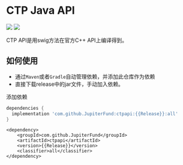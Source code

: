 # CTP Java API

[![](https://jitpack.io/v/JupiterFund/ctpapi.svg)](https://jitpack.io/#JupiterFund/ctpapi)
[![](https://jitci.com/gh/JupiterFund/ctpapi/svg)](https://jitci.com/gh/JupiterFund/ctpapi)

CTP API是用swig方法在官方C++ API上编译得到。

## 如何使用

* 通过`Maven`或者`Gradle`自动管理依赖，并添加此仓库作为依赖
* 直接下载release中的jar文件，手动加入依赖。

添加依赖

```gradle
dependencies {
  implementation 'com.github.JupiterFund:ctpapi:{{Release}}:all'
}
```

```maven
<dependency>
    <groupId>com.github.JupiterFund</groupId>
    <artifactId>ctpapi</artifactId>
    <version>{{Release}}</version>
    <classifier>all</classifier>
</dependency>
```
